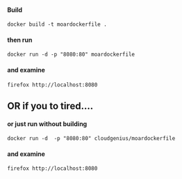 #### Build

    docker build -t moardockerfile .

#### then run

    docker run -d -p "8080:80" moardockerfile

#### and examine

    firefox http://localhost:8080

## OR if you to tired....

#### or just run without building

    docker run -d  -p "8080:80" cloudgenius/moardockerfile

#### and examine

    firefox http://localhost:8080
